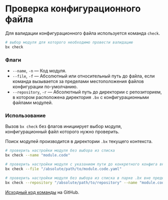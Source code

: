 # Проверка конфигурационного файла

Для валидации конфигурационного файла используется команда `check`.

```bash
# выбор модуля для которого необходимо провести валидацию
bx check
```

### Флаги

- `--name`, `-n` &mdash; Код модуля.
- `--file`, `-f` &mdash; Абсолютный или относительный путь до файла, если команда вызывается за пределами местоположения файлов конфигурации по-умолчанию.
- `--repository`, `-r` &mdash; Абсолютный путь до директории с репозиторием, в котором расположена директория `.bx` с конфигурационными файлами модулей.

### Использование

Вызов `bx check` без флагов инициирует выбор модуля, конфигурационный файл которого нужно проверить.

Поиск модулей производится в директории `.bx` текущего контекста.

```bash
# проверить настройки модуля без выбора из списка
bx check --name "module.code"
```

```bash
# проверить настройки модуля с указанием пути до конкретного конфига вне пределов текущего контекста
bx check --file "/absolute/path/to/module.code.yaml"
```

```bash
# проверить настройки модуля без выбора из списка в парке .bx вне пределов текущего контекста
bx check --repository "/absolute/path/to/repository" --name "module.code"
```

[Исходный код команды](https://github.com/pixel365/bx/blob/main/cmd/check/check.go) на GitHub.
